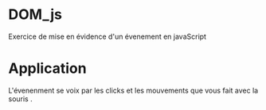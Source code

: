 
# DOM_js
Exercice de mise en évidence d'un évenement en javaScript

# Application
L'évenenment se voix par les clicks et les mouvements que vous fait avec la souris . 
